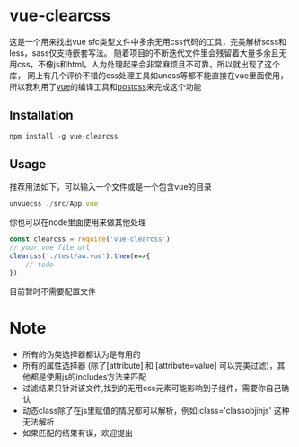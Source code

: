 # vue-clearcss

这是一个用来找出vue sfc类型文件中多余无用css代码的工具，完美解析scss和less，sass仅支持嵌套写法。
随着项目的不断迭代文件里会残留着大量多余且无用css，不像js和html，人为处理起来会非常麻烦且不可靠，所以就出现了这个库，
网上有几个评价不错的css处理工具如uncss等都不能直接在vue里面使用，所以我利用了[vue]的编译工具和[postcss]来完成这个功能

[Vue]: https://cn.vuejs.org/v2/guide/
[PostCSS]: https://github.com/postcss/postcss

## Installation


```js
npm install -g vue-clearcss
```

## Usage
推荐用法如下，可以输入一个文件或是一个包含vue的目录

```js
unvuecss ./src/App.vue
```
你也可以在node里面使用来做其他处理

```js
const clearcss = require('vue-clearcss')
// your vue file url
clearcss('./test/aa.vue').then(e=>{
    // todo
})
```
目前暂时不需要配置文件
 

# Note

* 所有的伪类选择器都认为是有用的
* 所有的属性选择器 (除了[attribute] 和 [attribute=value] 可以完美过滤)，其他都是使用js的includes方法来匹配
* 过滤结果只针对该文件,找到的无用css元素可能影响到子组件，需要你自己确认
* 动态class除了在js里赋值的情况都可以解析，例如:class='classobjinjs' 这种无法解析
* 如果匹配的结果有误，欢迎提出
